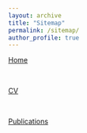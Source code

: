 ```yaml
---
layout: archive
title: "Sitemap"
permalink: /sitemap/
author_profile: true
---
```


<a href="https://yongmingluo.github.io/">Home</a>

<br>

<a href="https://yongmingluo.github.io/cv/">CV</a>

<br>

<a href="https://yongmingluo.github.io/publications/">Publications</a>


